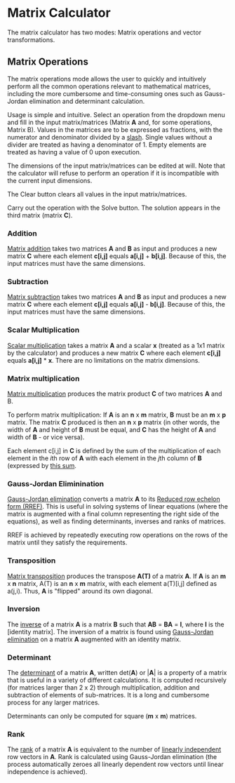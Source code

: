# Matrix Calculator

The matrix calculator has two modes: Matrix operations and vector transformations.

## Matrix Operations

The matrix operations mode allows the user to quickly and intuitively perform all the common operations relevant to mathematical matrices, including the more cumbersome and time-consuming ones such as Gauss-Jordan elimination and determinant calculation.

Usage is simple and intuitive. Select an operation from the dropdown menu and fill in the input matrix/matrices (Matrix **A** and, for some operations, Matrix B).
Values in the matrices are to be expressed as fractions, with the numerator and denominator divided by a [slash](https://en.wikipedia.org/wiki/Slash_(punctuation)).
Single values without a divider are treated as having a denominator of 1. Empty elements are treated as having a value of 0 upon execution.

The dimensions of the input matrix/matrices can be edited at will. Note that the calculator will refuse to perform an operation if it is incompatible with the current input dimensions.

The Clear button clears all values in the input matrix/matrices. 

Carry out the operation with the Solve button. The solution appears in the third matrix (matrix **C**).

### Addition

[Matrix addition](https://en.wikipedia.org/wiki/Matrix_addition) takes two matrices **A** and **B** as input and produces a new matrix **C** where each element **c[i,j]** equals **a[i,j]** + **b[i,j]**. Because of this, the input matrices must have the same dimensions.

### Subtraction

[Matrix subtraction](https://en.wikipedia.org/wiki/Matrix_subtraction) takes two matrices **A** and **B** as input and produces a new matrix **C** where each element **c[i,j]** equals **a[i,j]** - **b[i,j]**. Because of this, the input matrices must have the same dimensions.

### Scalar Multiplication

[Scalar multiplication](https://en.wikipedia.org/wiki/Scalar_multiplication) takes a matrix **A** and a scalar **x** (treated as a 1x1 matrix by the calculator) and produces a new matrix **C** where each element **c[i,j]** equals **a[i,j]** * **x**. There are no limitations on the matrix dimensions.

### Matrix multiplication

[Matrix multiplication](https://en.wikipedia.org/wiki/Matrix_multiplication) produces the matrix product **C** of two matrices **A** and B.

To perform matrix multiplication: If **A** is an **n** x **m** matrix, **B** must be an **m** x **p** matrix. The matrix **C** produced is then an **n** x **p** matrix (in other words, the width of **A** and height of **B** must be equal, and **C** has the height of **A** and width of **B** - or vice versa).

Each element c[i,j] in **C** is defined by the sum of the multiplication of each element in the *i*th row of **A** with each element in the *j*th column of **B** (expressed by [this sum](https://datachant.com/wp-content/uploads/2016/06/screenshot_121.png).

### Gauss-Jordan Eliminination

[Gauss-Jordan elimination](https://en.wikipedia.org/wiki/Gaussian_elimination) converts a matrix **A** to its [Reduced row echelon form (RREF)](https://en.wikipedia.org/wiki/Row_echelon_form#Reduced_row_echelon_form). This is useful in solving systems of linear equations (where the matrix is augmented with a final column representing the right side of the equations), as well as finding determinants, inverses and ranks of matrices.

RREF is achieved by repeatedly executing row operations on the rows of the matrix until they satisfy the requirements.

### Transposition

[Matrix transposition](https://en.wikipedia.org/wiki/Transpose) produces the transpose **A(T)** of a matrix **A**. If **A** is an **m** x **n** matrix, A(T) is an **n** x **m** matrix, with each element a(T)[i,j] defined as a(j,i). Thus, **A** is "flipped" around its own diagonal.

### Inversion

The [inverse](https://en.wikipedia.org/wiki/Invertible_matrix) of a matrix **A** is a matrix **B** such that **AB** = **BA** = **I**, where **I** is the [identity matrix]. The inversion of a matrix is found using [Gauss-Jordan elimination](#gauss-jordan-elimination) on a matrix **A** augmented with an identity matrix.

### Determinant

The [determinant](https://en.wikipedia.org/wiki/Determinant) of a matrix **A**, written det(**A**) or |**A**| is a property of a matrix that is useful in a variety of different calculations. It is computed recursively (for matrices larger than 2 x 2) through multiplication, addition and subtraction of elements of sub-matrices. It is a long and cumbersome process for any larger matrices. 

Determinants can only be computed for square (**m** x **m**) matrices.

### Rank

The [rank](https://en.wikipedia.org/wiki/Rank_(linear_algebra)) of a matrix **A** is equivalent to the number of [linearly independent](https://en.wikipedia.org/wiki/Linear_independence) row vectors in **A**. Rank is calculated using Gauss-Jordan elimination (the process automatically zeroes all linearly dependent row vectors until linear independence is achieved).
